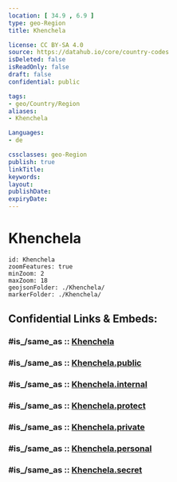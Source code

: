 ```yaml
---
location: [ 34.9 , 6.9 ] 
type: geo-Region
title: Khenchela

license: CC BY-SA 4.0
source: https://datahub.io/core/country-codes
isDeleted: false
isReadOnly: false
draft: false
confidential: public

tags:
- geo/Country/Region
aliases:
- Khenchela

Languages:
- de

cssclasses: geo-Region
publish: true
linkTitle: 
keywords: 
layout: 
publishDate: 
expiryDate: 
---
```


# Khenchela

```leaflet
id: Khenchela
zoomFeatures: true 
minZoom: 2 
maxZoom: 18
geojsonFolder: ./Khenchela/
markerFolder: ./Khenchela/
```


## Confidential Links & Embeds: 

### #is_/same_as :: [Khenchela](/_Standards/Earth/Continent/Africa/Africa~North/Algeria/provinces~Algeria/Khenchela.md) 

### #is_/same_as :: [Khenchela.public](/_public/Earth/Continent/Africa/Africa~North/Algeria/provinces~Algeria/Khenchela.public.md) 

### #is_/same_as :: [Khenchela.internal](/_internal/Earth/Continent/Africa/Africa~North/Algeria/provinces~Algeria/Khenchela.internal.md) 

### #is_/same_as :: [Khenchela.protect](/_protect/Earth/Continent/Africa/Africa~North/Algeria/provinces~Algeria/Khenchela.protect.md) 

### #is_/same_as :: [Khenchela.private](/_private/Earth/Continent/Africa/Africa~North/Algeria/provinces~Algeria/Khenchela.private.md) 

### #is_/same_as :: [Khenchela.personal](/_personal/Earth/Continent/Africa/Africa~North/Algeria/provinces~Algeria/Khenchela.personal.md) 

### #is_/same_as :: [Khenchela.secret](/_secret/Earth/Continent/Africa/Africa~North/Algeria/provinces~Algeria/Khenchela.secret.md)

